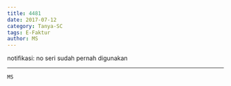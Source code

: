 ```yaml
---
title: 4481
date: 2017-07-12
category: Tanya-SC
tags: E-Faktur
author: MS
---
```


notifikasi: no seri sudah pernah digunakan

---



`MS`
